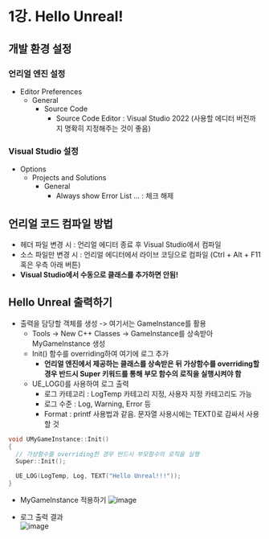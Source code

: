 # 1강. Hello Unreal!
## 개발 환경 설정
### 언리얼 엔진 설정
- Editor Preferences
  - General
    - Source Code
      - Source Code Editor : Visual Studio 2022 (사용할 에디터 버전까지 명확히 지정해주는 것이 좋음)
### Visual Studio 설정
- Options
  - Projects and Solutions
    - General
      - Always show Error List ... : 체크 해제
## 언리얼 코드 컴파일 방법
- 헤더 파일 변경 시 : 언리얼 에디터 종료 후 Visual Studio에서 컴파일
- 소스 파일만 변경 시 : 언리얼 에디터에서 라이브 코딩으로 컴파일 (Ctrl + Alt + F11 혹은 우측 아래 버튼)
- **Visual Studio에서 수동으로 클래스를 추가하면 안됨!**
## Hello Unreal 출력하기
- 출력을 담당할 객체를 생성 -> 여기서는 GameInstance를 활용
  - Tools -> New C++ Classes -> GameInstance를 상속받아 MyGameInstance 생성
  - Init() 함수를 overriding하여 여기에 로그 추가
    - **언리얼 엔진에서 제공하는 클래스를 상속받은 뒤 가상함수를 overriding할 경우 반드시 Super 키워드를 통해 부모 함수의 로직을 실행시켜야 함**
  - UE_LOG()를 사용하여 로그 출력
    - 로그 카테고리 : LogTemp 카테고리 지정, 사용자 지정 카테고리도 가능
    - 로그 수준 : Log, Warning, Error 등
    - Format : printf 사용법과 같음. 문자열 사용시에는 TEXT()로 감싸서 사용할 것
```c++
void UMyGameInstance::Init()
{
  // 가상함수를 overriding한 경우 반드시 부모함수의 로직을 실행
  Super::Init();

  UE_LOG(LogTemp, Log, TEXT("Hello Unreal!!!"));
}
```
- MyGameInstance 적용하기
![image](https://github.com/Wseop/unreal-programming/assets/18005580/ea30b7f2-dbbf-491b-9a43-1ecb5ea72056)

- 로그 출력 결과 <br>
![image](https://github.com/Wseop/unreal-programming/assets/18005580/25376ea5-7583-4926-929f-9b48de878eb9)


